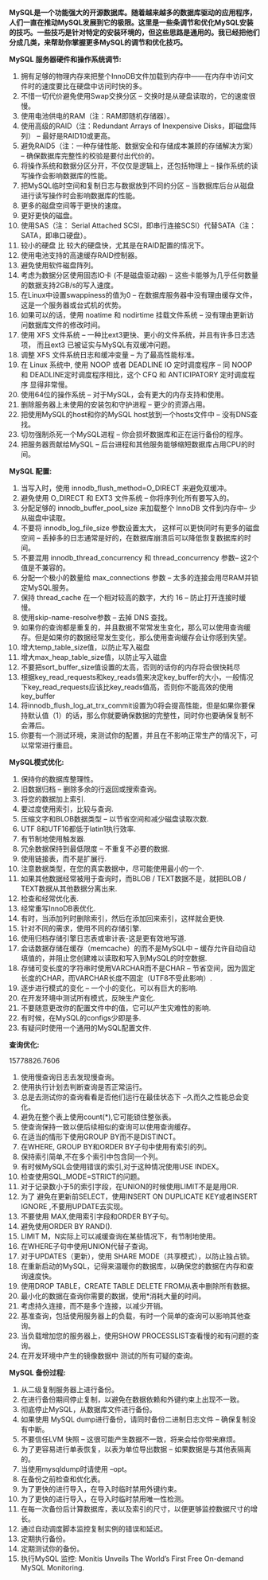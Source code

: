 **MySQL是一个功能强大的开源数据库。随着越来越多的数据库驱动的应用程序，人们一直在推动MySQL发展到它的极限。这里是一些条调节和优化MySQL安装的技巧。一些技巧是针对特定的安装环境的，但这些思路是通用的。我已经把他们分成几类，来帮助你掌握更多MySQL的调节和优化技巧。**

**MySQL 服务器硬件和操作系统调节:**

1. 拥有足够的物理内存来把整个InnoDB文件加载到内存中——在内存中访问文件时的速度要比在硬盘中访问时快的多。
2. 不惜一切代价避免使用Swap交换分区 – 交换时是从硬盘读取的，它的速度很慢。
3. 使用电池供电的RAM（注：RAM即随机存储器）。
4. 使用高级的RAID（注：Redundant Arrays of Inexpensive Disks，即磁盘阵列） – 最好是RAID10或更高。
5. 避免RAID5（注：一种存储性能、数据安全和存储成本兼顾的存储解决方案） – 确保数据库完整性的校验是要付出代价的。
6. 将操作系统和数据分区分开，不仅仅是逻辑上，还包括物理上 – 操作系统的读写操作会影响数据库的性能。
7. 把MySQL临时空间和复制日志与数据放到不同的分区 – 当数据库后台从磁盘进行读写操作时会影响数据库的性能。
8. 更多的磁盘空间等于更快的速度。
9. 更好更快的磁盘。
10. 使用SAS（注： Serial Attached SCSI，即串行连接SCSI）代替SATA（注：SATA，即串口硬盘）。
11. 较小的硬盘 比 较大的硬盘快，尤其是在RAID配置的情况下。
12. 使用电池支持的高速缓存RAID控制器。
13. 避免使用软件磁盘阵列。
14. 考虑为数据分区使用固态IO卡 (不是磁盘驱动器) – 这些卡能够为几乎任何数量的数据支持2GB/s的写入速度。
15. 在Linux中设置swappiness的值为0 – 在数据库服务器中没有理由缓存文件，这是一个服务器或台式机的优势。
16. 如果可以的话，使用 noatime 和 nodirtime 挂载文件系统 – 没有理由更新访问数据库文件的修改时间。
17. 使用 XFS 文件系统 – 一种比ext3更快、更小的文件系统，并且有许多日志选项， 而且ext3 已被证实与MySQL有双缓冲问题。
18. 调整 XFS 文件系统日志和缓冲变量 – 为了最高性能标准。
19. 在 Linux 系统中, 使用 NOOP 或者 DEADLINE IO 定时调度程序 – 同 NOOP 和 DEADLINE定时调度程序相比，这个 CFQ 和 ANTICIPATORY 定时调度程序 显得非常慢。
20. 使用64位的操作系统 – 对于MySQL，会有更大的内存支持和使用。
21. 删除服务器上未使用的安装包和守护进程 – 更少的资源占用。
22. 把使用MySQL的host和你的MySQL host放到一个hosts文件中 – 没有DNS查找。
23. 切勿强制杀死一个MySQL进程 – 你会损坏数据库和正在运行备份的程序。
24. 把服务器贡献给MySQL – 后台进程和其他服务能够缩短数据库占用CPU的时间。

**MySQL 配置:**

1. 当写入时，使用 innodb_flush_method=O_DIRECT 来避免双缓冲。
2. 避免使用 O_DIRECT 和 EXT3 文件系统 – 你将序列化所有要写入的。
3. 分配足够的 innodb_buffer_pool_size 来加载整个 InnoDB 文件到内存中– 少从磁盘中读取。
4. 不要将 innodb_log_file_size 参数设置太大， 这样可以更快同时有更多的磁盘空间 – 丢掉多的日志通常是好的，在数据库崩溃后可以降低恢复数据库的时间。
5. 不要混用 innodb_thread_concurrency 和 thread_concurrency 参数– 这2个值是不兼容的。
6. 分配一个极小的数量给 max_connections 参数 – 太多的连接会用尽RAM并锁定MySQL服务。
7. 保持 thread_cache 在一个相对较高的数字，大约 16 – 防止打开连接时缓慢。
8. 使用skip-name-resolve参数 – 去掉 DNS 查找。
9. 如果你的查询都是重复的，并且数据不常常发生变化，那么可以使用查询缓存。但是如果你的数据经常发生变化，那么使用查询缓存会让你感到失望。
10. 增大temp_table_size值，以防止写入磁盘
11. 增大max_heap_table_size值，以防止写入磁盘
12. 不要把sort_buffer_size值设置的太高，否则的话你的内存将会很快耗尽
13. 根据key_read_requests和key_reads值来决定key_buffer的大小，一般情况下key_read_requests应该比key_reads值高，否则你不能高效的使用key_buffer
14. 将innodb_flush_log_at_trx_commit设置为0将会提高性能，但是如果你要保持默认值（1）的话，那么你就要确保数据的完整性，同时你也要确保复制不会滞后。
15. 你要有一个测试环境，来测试你的配置，并且在不影响正常生产的情况下，可以常常进行重启。

**MySQL模式优化:**

1. 保持你的数据库整理性。
2. 旧数据归档 – 删除多余的行返回或搜索查询。
3. 将您的数据加上索引.
4. 要过度使用索引，比较与查询.
5. 压缩文字和BLOB数据类型 – 以节省空间和减少磁盘读取次数.
6. UTF 8和UTF16都低于latin1执行效率.
7. 有节制地使用触发器.
8. 冗余数据保持到最低限度 – 不重复不必要的数据.
9. 使用链接表，而不是扩展行.
10. 注意数据类型，在您的真实数据中，尽可能使用最小的一个.
11. 如果其他数据经常被用于查询时，而BLOB / TEXT数据不是，就把BLOB / TEXT数据从其他数据分离出来.
12. 检查和经常优化表.
13. 经常重写InnoDB表优化.
14. 有时，当添加列时删除索引，然后在添加回来索引，这样就会更快.
15. 针对不同的需求，使用不同的存储引擎.
16. 使用归档存储引擎日志表或审计表-这是更有效地写道.
17. 会话数据存储在缓存（memcache）的而不是MySQL中 – 缓存允许自动自动填值的，并阻止您创建难以读取和写入到MySQL的时空数据.
18. 存储可变长度的字符串时使用VARCHAR而不是CHAR – 节省空间，因为固定长度的CHAR，而VARCHAR长度不固定（UTF8不受此影响）.
19.  逐步进行模式的变化 – 一个小的变化，可以有巨大的影响.
20. 在开发环境中测试所有模式，反映生产变化.
21.  不要随意更改你的配置文件中的值，它可以产生灾难性的影响.
22.  有时候，在MySQL的configs少即是多.
23. 有疑问时使用一个通用的MySQL配置文件.

**查询优化:**

15778826.7606

1.  使用慢查询日志去发现慢查询。
2.  使用执行计划去判断查询是否正常运行。
3. 总是去测试你的查询看看是否他们运行在最佳状态下 –久而久之性能总会变化。
4. 避免在整个表上使用count(*),它可能锁住整张表。
5.  使查询保持一致以便后续相似的查询可以使用查询缓存。
6. 在适当的情形下使用GROUP BY而不是DISTINCT。
7. 在WHERE, GROUP BY和ORDER BY子句中使用有索引的列。
8. 保持索引简单,不在多个索引中包含同一个列。
9.  有时候MySQL会使用错误的索引,对于这种情况使用USE INDEX。
10.  检查使用SQL_MODE=STRICT的问题。
11.  对于记录数小于5的索引字段，在UNION的时候使用LIMIT不是是用OR.
12. 为了 避免在更新前SELECT，使用INSERT ON DUPLICATE KEY或者INSERT IGNORE ,不要用UPDATE去实现。
13. 不要使用 MAX,使用索引字段和ORDER BY子句。
14.  避免使用ORDER BY RAND().
15. LIMIT M，N实际上可以减缓查询在某些情况下，有节制地使用。
16. 在WHERE子句中使用UNION代替子查询。
17. 对于UPDATES（更新），使用 SHARE MODE（共享模式），以防止独占锁。
18.  在重新启动的MySQL，记得来温暖你的数据库，以确保您的数据在内存和查询速度快。
19. 使用DROP TABLE，CREATE TABLE DELETE FROM从表中删除所有数据。
20.  最小化的数据在查询你需要的数据，使用*消耗大量的时间。
21.  考虑持久连接，而不是多个连接，以减少开销。
22. 基准查询，包括使用服务器上的负载，有时一个简单的查询可以影响其他查询。
23.  当负载增加您的服务器上，使用SHOW PROCESSLIST查看慢的和有问题的查询。
24.  在开发环境中产生的镜像数据中 测试的所有可疑的查询。

**MySQL 备份过程:**

1. 从二级复制服务器上进行备份。
2. 在进行备份期间停止复制，以避免在数据依赖和外键约束上出现不一致。
3. 彻底停止MySQL，从数据库文件进行备份。
4. 如果使用 MySQL dump进行备份，请同时备份二进制日志文件 – 确保复制没有中断。
5. 不要信任LVM 快照 – 这很可能产生数据不一致，将来会给你带来麻烦。
6. 为了更容易进行单表恢复，以表为单位导出数据 – 如果数据是与其他表隔离的。
7. 当使用mysqldump时请使用 –opt。
8. 在备份之前检查和优化表。
9. 为了更快的进行导入，在导入时临时禁用外键约束。
10. 为了更快的进行导入，在导入时临时禁用唯一性检测。
11. 在每一次备份后计算数据库，表以及索引的尺寸，以便更够监控数据尺寸的增长。
12. 通过自动调度脚本监控复制实例的错误和延迟。
13.  定期执行备份。
14. 定期测试你的备份。
15. 执行MySQL 监控: Monitis Unveils The World’s First Free On-demand MySQL Monitoring.